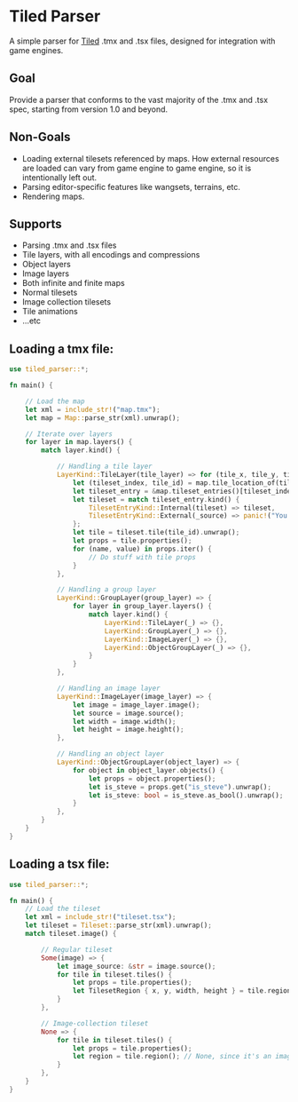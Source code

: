# Tiled Parser
A simple parser for [Tiled](https://www.mapeditor.org/) .tmx and .tsx files, designed for integration with game engines.

## Goal
Provide a parser that conforms to the vast majority of the .tmx and .tsx spec, starting from version 1.0 and beyond.

## Non-Goals
* Loading external tilesets referenced by maps. How external resources are loaded can vary from game engine to game engine, so it is intentionally left out.
* Parsing editor-specific features like wangsets, terrains, etc.
* Rendering maps.

## Supports
* Parsing .tmx and .tsx files
* Tile layers, with all encodings and compressions
* Object layers
* Image layers
* Both infinite and finite maps
* Normal tilesets
* Image collection tilesets
* Tile animations
* ...etc

## Loading a tmx file:
```rust
use tiled_parser::*;

fn main() {

    // Load the map
    let xml = include_str!("map.tmx");
    let map = Map::parse_str(xml).unwrap();

    // Iterate over layers
    for layer in map.layers() {
        match layer.kind() {

            // Handling a tile layer
            LayerKind::TileLayer(tile_layer) => for (tile_x, tile_y, tile_gid) in tile_layer.gids() {
                let (tileset_index, tile_id) = map.tile_location_of(tile_gid).unwrap();
                let tileset_entry = &map.tileset_entries()[tileset_index];
                let tileset = match tileset_entry.kind() {
                    TilesetEntryKind::Internal(tileset) => tileset,
                    TilesetEntryKind::External(_source) => panic!("You'll need to fetch external tilesets yourself"),
                };
                let tile = tileset.tile(tile_id).unwrap();
                let props = tile.properties();
                for (name, value) in props.iter() {
                    // Do stuff with tile props
                }
            },

            // Handling a group layer
            LayerKind::GroupLayer(group_layer) => {
                for layer in group_layer.layers() {
                    match layer.kind() {
                        LayerKind::TileLayer(_) => {},
                        LayerKind::GroupLayer(_) => {},
                        LayerKind::ImageLayer(_) => {},
                        LayerKind::ObjectGroupLayer(_) => {},
                    }
                }
            },

            // Handling an image layer
            LayerKind::ImageLayer(image_layer) => {
                let image = image_layer.image();
                let source = image.source();
                let width = image.width();
                let height = image.height();
            },

            // Handling an object layer
            LayerKind::ObjectGroupLayer(object_layer) => {
                for object in object_layer.objects() {
                    let props = object.properties();
                    let is_steve = props.get("is_steve").unwrap();
                    let is_steve: bool = is_steve.as_bool().unwrap();
                }
            },
        }
    }
}
```
## Loading a tsx file:
```rust
use tiled_parser::*;

fn main() {
    // Load the tileset
    let xml = include_str!("tileset.tsx");
    let tileset = Tileset::parse_str(xml).unwrap();
    match tileset.image() {

        // Regular tileset
        Some(image) => {
            let image_source: &str = image.source();
            for tile in tileset.tiles() {
                let props = tile.properties();
                let TilesetRegion { x, y, width, height } = tile.region().unwrap(); // Pixel region of tile in tileset's image
            }
        },

        // Image-collection tileset
        None => {
            for tile in tileset.tiles() {
                let props = tile.properties();
                let region = tile.region(); // None, since it's an image-collection tileset.
            }
        },
    }
}
```